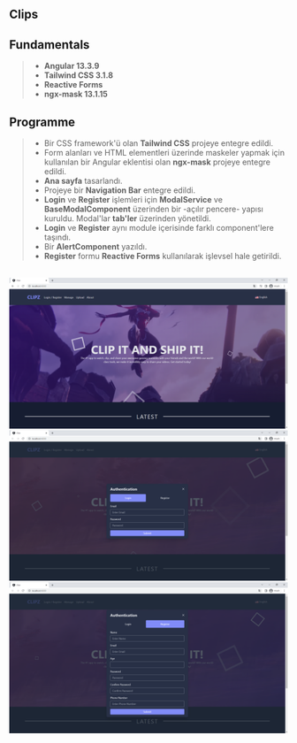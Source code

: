 ## Clips

## Fundamentals
> * **Angular 13.3.9**
> * **Tailwind CSS 3.1.8**
> * **Reactive Forms**
> * **ngx-mask 13.1.15**

## Programme
> * Bir CSS framework'ü olan **Tailwind CSS** projeye entegre edildi.
> * Form alanları ve HTML elementleri üzerinde maskeler yapmak için kullanılan bir Angular eklentisi olan **ngx-mask** projeye entegre edildi.
> * **Ana sayfa** tasarlandı.
> * Projeye bir **Navigation Bar** entegre edildi.
> * **Login** ve **Register** işlemleri için **ModalService** ve **BaseModalComponent** üzerinden bir -açılır pencere- yapısı kuruldu. Modal'lar **tab'ler** üzerinden yönetildi.
> * **Login** ve **Register** aynı module içerisinde farklı component'lere taşındı.
> * Bir **AlertComponent** yazıldı.
> * **Register** formu **Reactive Forms** kullanılarak işlevsel hale getirildi.

<br/>
<img src="https://github.com/enesozmus/clips/blob/master/src/assets/forGitHub/Clips%20-%20Google%20Chrome%2014.10.2022%2014_25_58.png" alt="HomePage">

<br/>
<img src="https://github.com/enesozmus/clips/blob/master/src/assets/forGitHub/Clips%20-%20Google%20Chrome%2015.10.2022%2019_27_25.png" alt="LoginModal">

<br/>
<img src="https://github.com/enesozmus/clips/blob/master/src/assets/forGitHub/Clips%20-%20Google%20Chrome%2015.10.2022%2019_27_31.png" alt="RegisterModal">
